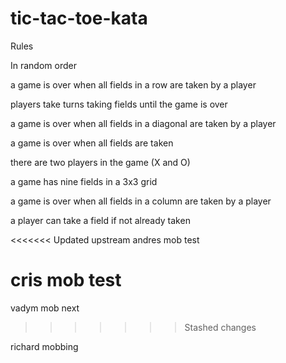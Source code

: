 # tic-tac-toe-kata

Rules

In random order

a game is over when all fields in a row are taken by a player

players take turns taking fields until the game is over

a game is over when all fields in a diagonal are taken by a player

a game is over when all fields are taken

there are two players in the game (X and O)

a game has nine fields in a 3x3 grid

a game is over when all fields in a column are taken by a player

a player can take a field if not already taken

<<<<<<< Updated upstream
andres mob test

cris mob test
=======
vadym mob next
>>>>>>> Stashed changes

richard mobbing
